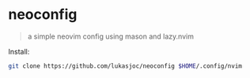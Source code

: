 # neoconfig

> a simple neovim config using mason and lazy.nvim

Install:
```bash
git clone https://github.com/lukasjoc/neoconfig $HOME/.config/nvim
```
